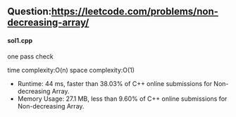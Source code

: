 ## Question:https://leetcode.com/problems/non-decreasing-array/

#### sol1.cpp
one pass check

time complexity:O(n)
space complexity:O(1)

* Runtime: 44 ms, faster than 38.03% of C++ online submissions for Non-decreasing Array.
* Memory Usage: 27.1 MB, less than 9.60% of C++ online submissions for Non-decreasing Array.
